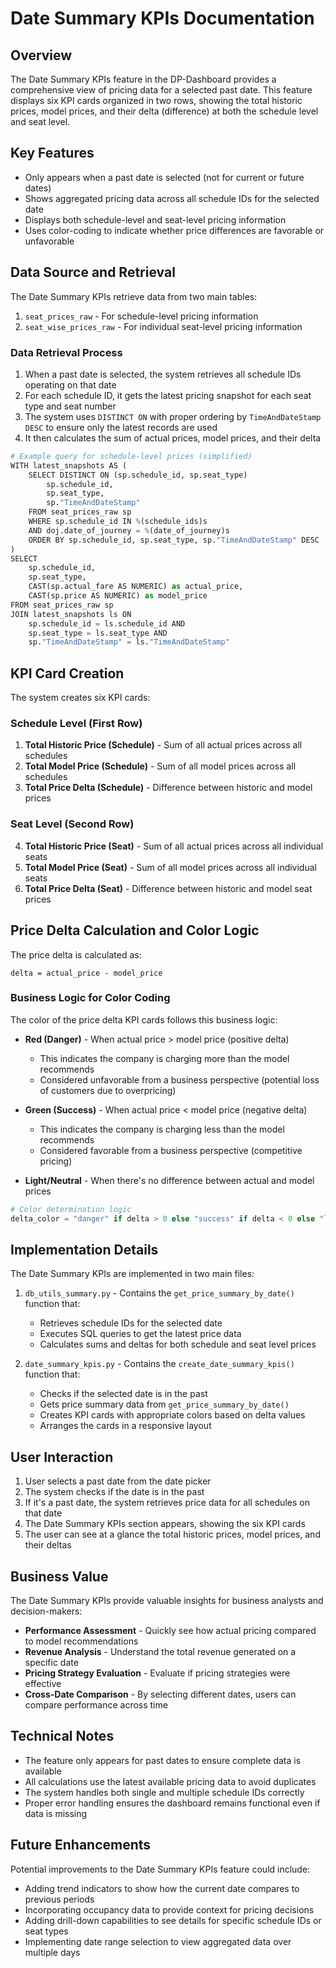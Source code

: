 # Date Summary KPIs Documentation

## Overview

The Date Summary KPIs feature in the DP-Dashboard provides a comprehensive view of pricing data for a selected past date. This feature displays six KPI cards organized in two rows, showing the total historic prices, model prices, and their delta (difference) at both the schedule level and seat level.

## Key Features

- Only appears when a past date is selected (not for current or future dates)
- Shows aggregated pricing data across all schedule IDs for the selected date
- Displays both schedule-level and seat-level pricing information
- Uses color-coding to indicate whether price differences are favorable or unfavorable

## Data Source and Retrieval

The Date Summary KPIs retrieve data from two main tables:
1. `seat_prices_raw` - For schedule-level pricing information
2. `seat_wise_prices_raw` - For individual seat-level pricing information

### Data Retrieval Process

1. When a past date is selected, the system retrieves all schedule IDs operating on that date
2. For each schedule ID, it gets the latest pricing snapshot for each seat type and seat number
3. The system uses `DISTINCT ON` with proper ordering by `TimeAndDateStamp DESC` to ensure only the latest records are used
4. It then calculates the sum of actual prices, model prices, and their delta

```python
# Example query for schedule-level prices (simplified)
WITH latest_snapshots AS (
    SELECT DISTINCT ON (sp.schedule_id, sp.seat_type) 
        sp.schedule_id, 
        sp.seat_type,
        sp."TimeAndDateStamp"
    FROM seat_prices_raw sp
    WHERE sp.schedule_id IN %(schedule_ids)s
    AND doj.date_of_journey = %(date_of_journey)s
    ORDER BY sp.schedule_id, sp.seat_type, sp."TimeAndDateStamp" DESC
)
SELECT 
    sp.schedule_id,
    sp.seat_type,
    CAST(sp.actual_fare AS NUMERIC) as actual_price,
    CAST(sp.price AS NUMERIC) as model_price
FROM seat_prices_raw sp
JOIN latest_snapshots ls ON 
    sp.schedule_id = ls.schedule_id AND 
    sp.seat_type = ls.seat_type AND 
    sp."TimeAndDateStamp" = ls."TimeAndDateStamp"
```

## KPI Card Creation

The system creates six KPI cards:

### Schedule Level (First Row)
1. **Total Historic Price (Schedule)** - Sum of all actual prices across all schedules
2. **Total Model Price (Schedule)** - Sum of all model prices across all schedules
3. **Total Price Delta (Schedule)** - Difference between historic and model prices

### Seat Level (Second Row)
4. **Total Historic Price (Seat)** - Sum of all actual prices across all individual seats
5. **Total Model Price (Seat)** - Sum of all model prices across all individual seats
6. **Total Price Delta (Seat)** - Difference between historic and model seat prices

## Price Delta Calculation and Color Logic

The price delta is calculated as:
```
delta = actual_price - model_price
```

### Business Logic for Color Coding

The color of the price delta KPI cards follows this business logic:

- **Red (Danger)** - When actual price > model price (positive delta)
  - This indicates the company is charging more than the model recommends
  - Considered unfavorable from a business perspective (potential loss of customers due to overpricing)

- **Green (Success)** - When actual price < model price (negative delta)
  - This indicates the company is charging less than the model recommends
  - Considered favorable from a business perspective (competitive pricing)

- **Light/Neutral** - When there's no difference between actual and model prices

```python
# Color determination logic
delta_color = "danger" if delta > 0 else "success" if delta < 0 else "light"
```

## Implementation Details

The Date Summary KPIs are implemented in two main files:

1. `db_utils_summary.py` - Contains the `get_price_summary_by_date()` function that:
   - Retrieves schedule IDs for the selected date
   - Executes SQL queries to get the latest price data
   - Calculates sums and deltas for both schedule and seat level prices

2. `date_summary_kpis.py` - Contains the `create_date_summary_kpis()` function that:
   - Checks if the selected date is in the past
   - Gets price summary data from `get_price_summary_by_date()`
   - Creates KPI cards with appropriate colors based on delta values
   - Arranges the cards in a responsive layout

## User Interaction

1. User selects a past date from the date picker
2. The system checks if the date is in the past
3. If it's a past date, the system retrieves price data for all schedules on that date
4. The Date Summary KPIs section appears, showing the six KPI cards
5. The user can see at a glance the total historic prices, model prices, and their deltas

## Business Value

The Date Summary KPIs provide valuable insights for business analysts and decision-makers:

- **Performance Assessment** - Quickly see how actual pricing compared to model recommendations
- **Revenue Analysis** - Understand the total revenue generated on a specific date
- **Pricing Strategy Evaluation** - Evaluate if pricing strategies were effective
- **Cross-Date Comparison** - By selecting different dates, users can compare performance across time

## Technical Notes

- The feature only appears for past dates to ensure complete data is available
- All calculations use the latest available pricing data to avoid duplicates
- The system handles both single and multiple schedule IDs correctly
- Proper error handling ensures the dashboard remains functional even if data is missing

## Future Enhancements

Potential improvements to the Date Summary KPIs feature could include:

- Adding trend indicators to show how the current date compares to previous periods
- Incorporating occupancy data to provide context for pricing decisions
- Adding drill-down capabilities to see details for specific schedule IDs or seat types
- Implementing date range selection to view aggregated data over multiple days
